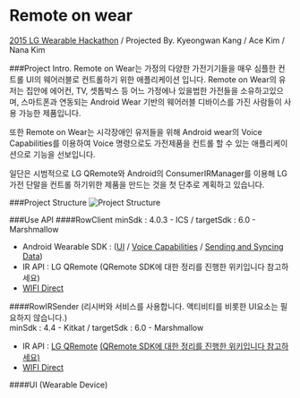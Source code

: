 # Remote on wear
[2015 LG Wearable Hackathon](http://onoffmix.com/event/53466) / Projected By. Kyeongwan Kang / Ace Kim / Nana Kim

###Project Intro.
Remote on Wear는 가정의 다양한 가전기기들을 매우 심플한 컨트롤 UI의 웨어러블로 컨트롤하기 위한 애플리케이션 입니다. Remote on Wear의 유저는 집안에 에어컨, TV, 셋톱박스 등 어느 가정에나 있을법한 가전들을 소유하고있으며, 스마트폰과 연동되는 Android Wear 기반의 웨어러블 디바이스를 가진 사람들이 사용 가능한 제품입니다.

또한 Remote on Wear는 시각장애인 유저들을 위해 Android wear의 Voice Capabilities를 이용하여 Voice 명령으로도 가전제품을 컨트롤 할 수 있는 애플리케이션으로 기능을 선보입니다.

일단은 시범적으로 LG QRemote와 Android의 ConsumerIRManager를 이용해 LG 가전 단말을 컨트롤 하기위한 제품을 만드는 것을 첫 단추로 계획하고 있습니다.

###Project Structure
![Project Structure](http://s4.postimg.org/y6xybshjx/2015_10_21_2_11_16.png)

###Use API
####RowClient
minSdk : 4.0.3 - ICS / targetSdk : 6.0 - Marshmallow
- Android Wearable SDK : ([UI](https://developer.android.com/intl/ko/training/wearables/ui/index.html) / [Voice Capabilities](https://developer.android.com/intl/ko/training/wearables/apps/voice.html) / [Sending and Syncing Data](https://developer.android.com/intl/ko/training/wearables/data-layer/index.html))
- IR API : LG QRemote (QRemote SDK에 대한 정리를 진행한 위키입니다 참고하세요)
- [WIFI Direct](http://developer.android.com/intl/ko/training/connect-devices-wirelessly/wifi-direct.html)

####RowIRSender (리시버와 서비스를 사용합니다. 액티비티를 비롯한 UI요소는 필요하지 않습니다.)		
minSdk : 4.4 - Kitkat / targetSdk : 6.0 - Marshmallow		
 - IR API : [LG QRemote](http://developer.lge.com/resource/mobile/RetrieveDocDevLibrary.dev) [(QRemote SDK에 대한 정리를 진행한 위키입니다 참고하세요)](https://github.com/GDG-SSU/remote_on_wear/wiki/QRemote-SDK-%EC%98%88%EC%A0%9C-%EB%B6%84%EC%84%9D-%EB%B0%8F-SDK-%EC%82%AC%EC%9A%A9%EB%B2%95)
 - [WIFI Direct](http://developer.android.com/intl/ko/training/connect-devices-wirelessly/wifi-direct.html)

####UI (Wearable Device)
